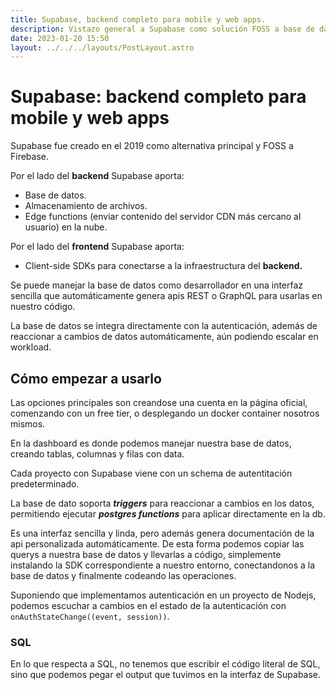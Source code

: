 ```yaml
---
title: Supabase, backend completo para mobile y web apps.
description: Vistazo general a Supabase como solución FOSS a base de datos y backend.
date: 2023-01-20 15:50
layout: ../../../layouts/PostLayout.astro
---
```


# Supabase: backend completo para mobile y web apps

Supabase fue creado en el 2019 como alternativa principal y FOSS a Firebase.

Por el lado del **backend** Supabase aporta:

- Base de datos.
- Almacenamiento de archivos.
- Edge functions (enviar contenido del servidor CDN más cercano al usuario) en la nube.

Por el lado del **frontend** Supabase aporta:

- Client-side SDKs para conectarse a la infraestructura del **backend.**

Se puede manejar la base de datos como desarrollador en una interfaz sencilla que automáticamente genera
apis REST o GraphQL para usarlas en nuestro código.

La base de datos se integra directamente con la autenticación, además de reaccionar a cambios de datos automáticamente,
aún podiendo escalar en workload.

## Cómo empezar a usarlo

Las opciones principales son creandose una cuenta en la página oficial, comenzando con un free tier,
o desplegando un docker container nosotros mismos.

En la dashboard es donde podemos manejar nuestra base de datos, creando tablas, columnas y filas con data.

Cada proyecto con Supabase viene con un schema de autentitación predeterminado.

La base de dato soporta ***triggers*** para reaccionar a cambios en los datos,
permitiendo ejecutar ***postgres functions*** para aplicar directamente en la db.

Es una interfaz sencilla y linda, pero además genera documentación de la api personalizada automáticamente.
De esta forma podemos copiar las querys a nuestra base de datos y llevarlas a código,
simplemente instalando la SDK correspondiente a nuestro entorno, conectandonos a la base de datos
y finalmente codeando las operaciones.

Suponiendo que implementamos autenticación en un proyecto de Nodejs, podemos escuchar a cambios
en el estado de la autenticación con `onAuthStateChange((event, session))`.  

### SQL

En lo que respecta a SQL, no tenemos que escribir el código literal de SQL, sino que podemos pegar
el output que tuvimos en la interfaz de Supabase.
